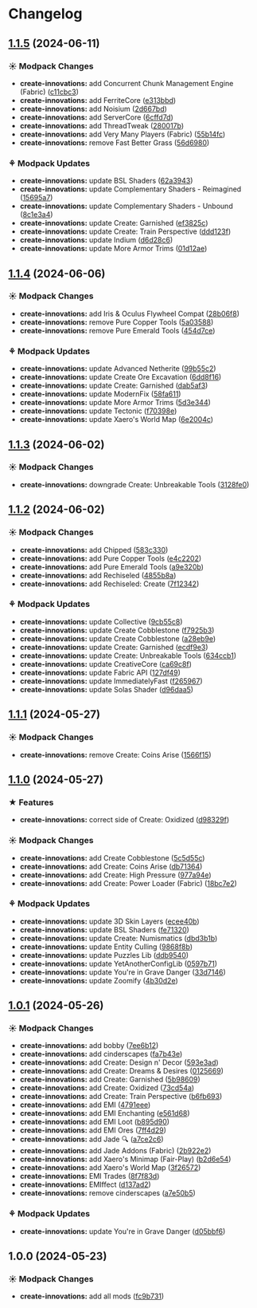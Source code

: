 # Changelog

## [1.1.5](https://github.com/izmystic/create-innovations/compare/create-innovations-v1.1.4...create-innovations-v1.1.5) (2024-06-11)


### ☀ Modpack Changes

* **create-innovations:** add Concurrent Chunk Management Engine (Fabric) ([c11cbc3](https://github.com/izmystic/create-innovations/commit/c11cbc30d46ebf6d94bb9a322b708d4ab4f7b26c))
* **create-innovations:** add FerriteCore ([e313bbd](https://github.com/izmystic/create-innovations/commit/e313bbd84eb7fd68fda61bb8a3ccafd881550e11))
* **create-innovations:** add Noisium ([2d667bd](https://github.com/izmystic/create-innovations/commit/2d667bde62cad41cda64b965ee8b486ef05cd14c))
* **create-innovations:** add ServerCore ([6cffd7d](https://github.com/izmystic/create-innovations/commit/6cffd7d322444eb98d0aa358d5d68b68c1468a6a))
* **create-innovations:** add ThreadTweak ([280017b](https://github.com/izmystic/create-innovations/commit/280017b6007eebf7c63ad89ff814154b66611ab2))
* **create-innovations:** add Very Many Players (Fabric) ([55b14fc](https://github.com/izmystic/create-innovations/commit/55b14fc5b249d646835ae7f7364323f9941f794c))
* **create-innovations:** remove Fast Better Grass ([56d6980](https://github.com/izmystic/create-innovations/commit/56d6980276c735ee8d23ec08217bd7b1b4d18943))


### ⚘ Modpack Updates

* **create-innovations:** update BSL Shaders ([62a3943](https://github.com/izmystic/create-innovations/commit/62a394377ab4c869f66052156d673e015dae70e6))
* **create-innovations:** update Complementary Shaders - Reimagined ([15695a7](https://github.com/izmystic/create-innovations/commit/15695a7e239e6b9d106221ee92172eeea28ef6a5))
* **create-innovations:** update Complementary Shaders - Unbound ([8c1e3a4](https://github.com/izmystic/create-innovations/commit/8c1e3a4d9fc8fc998f417d73f35990de426453f1))
* **create-innovations:** update Create: Garnished ([ef3825c](https://github.com/izmystic/create-innovations/commit/ef3825c2486878493b1c12f2899615ee38f0367c))
* **create-innovations:** update Create: Train Perspective ([ddd123f](https://github.com/izmystic/create-innovations/commit/ddd123f4798398dad9344320b360dad928bc196d))
* **create-innovations:** update Indium ([d6d28c6](https://github.com/izmystic/create-innovations/commit/d6d28c629059c3c06acd8a8edd532a42997a0ae3))
* **create-innovations:** update More Armor Trims ([01d12ae](https://github.com/izmystic/create-innovations/commit/01d12ae961af7a1f3aed8eabcc432d948fd54b94))

## [1.1.4](https://github.com/izmystic/create-innovations/compare/create-innovations-v1.1.3...create-innovations-v1.1.4) (2024-06-06)


### ☀ Modpack Changes

* **create-innovations:** add Iris & Oculus Flywheel Compat ([28b06f8](https://github.com/izmystic/create-innovations/commit/28b06f89a34c75cf43a9f2d956486d8b05d4d064))
* **create-innovations:** remove Pure Copper Tools ([5a03588](https://github.com/izmystic/create-innovations/commit/5a035881f783714a5e6645a05ff9d20b07778374))
* **create-innovations:** remove Pure Emerald Tools ([454d7ce](https://github.com/izmystic/create-innovations/commit/454d7ce336582128c3925a51ff85300e7534ebc4))


### ⚘ Modpack Updates

* **create-innovations:** update Advanced Netherite ([99b55c2](https://github.com/izmystic/create-innovations/commit/99b55c24075bcf4124aeb152f5354d076ffdfc3f))
* **create-innovations:** update Create Ore Excavation ([6dd8f16](https://github.com/izmystic/create-innovations/commit/6dd8f1646c642181468330af4a98d96b41f57501))
* **create-innovations:** update Create: Garnished ([dab5af3](https://github.com/izmystic/create-innovations/commit/dab5af3889723c71f760a43e318dd412ffb27afd))
* **create-innovations:** update ModernFix ([58fa611](https://github.com/izmystic/create-innovations/commit/58fa6119c01972f65b9d50a819d5cf999fe35f8c))
* **create-innovations:** update More Armor Trims ([5d3e344](https://github.com/izmystic/create-innovations/commit/5d3e3446ebe02e4ffad862f19e9878adf296721c))
* **create-innovations:** update Tectonic ([f70398e](https://github.com/izmystic/create-innovations/commit/f70398e523c2c47c634dac12fad90b2014449e91))
* **create-innovations:** update Xaero's World Map ([6e2004c](https://github.com/izmystic/create-innovations/commit/6e2004c3f5ffe481b7b8a718f97d00ae8e031d17))

## [1.1.3](https://github.com/izmystic/create-innovations/compare/create-innovations-v1.1.2...create-innovations-v1.1.3) (2024-06-02)


### ☀ Modpack Changes

* **create-innovations:** downgrade Create: Unbreakable Tools ([3128fe0](https://github.com/izmystic/create-innovations/commit/3128fe0c401efbe26a6cb7161630cce9fbd1093f))

## [1.1.2](https://github.com/izmystic/create-innovations/compare/create-innovations-v1.1.1...create-innovations-v1.1.2) (2024-06-02)


### ☀ Modpack Changes

* **create-innovations:** add Chipped ([583c330](https://github.com/izmystic/create-innovations/commit/583c330f03d8e4f7e7cdb02cfb343770ccd2c217))
* **create-innovations:** add Pure Copper Tools ([e4c2202](https://github.com/izmystic/create-innovations/commit/e4c22027dc80993f278df83ce1f0b9031c97d83f))
* **create-innovations:** add Pure Emerald Tools ([a9e320b](https://github.com/izmystic/create-innovations/commit/a9e320ba19a398eb0df9179abf4403bf73dbdb9d))
* **create-innovations:** add Rechiseled ([4855b8a](https://github.com/izmystic/create-innovations/commit/4855b8a167850d7a272cbfd37b23eb5781d4504b))
* **create-innovations:** add Rechiseled: Create ([7f12342](https://github.com/izmystic/create-innovations/commit/7f1234228b094530f3ab73802b0777226f1c9fb1))


### ⚘ Modpack Updates

* **create-innovations:** update Collective ([9cb55c8](https://github.com/izmystic/create-innovations/commit/9cb55c892367e82005e3f08090d6c800da007a84))
* **create-innovations:** update Create Cobblestone ([f7925b3](https://github.com/izmystic/create-innovations/commit/f7925b3c9f2837ab5c730421a190b047f3b72f04))
* **create-innovations:** update Create Cobblestone ([a28eb9e](https://github.com/izmystic/create-innovations/commit/a28eb9e505ce6193f0353efae5aa572de04119fd))
* **create-innovations:** update Create: Garnished ([ecdf9e3](https://github.com/izmystic/create-innovations/commit/ecdf9e31914b98ad25a6ed479da04f382170c54c))
* **create-innovations:** update Create: Unbreakable Tools ([634ccb1](https://github.com/izmystic/create-innovations/commit/634ccb13af0e5a9cb95ed275f4dadb7d986e5a4c))
* **create-innovations:** update CreativeCore ([ca69c8f](https://github.com/izmystic/create-innovations/commit/ca69c8f6aa48a4b82680370dc57c4d579db876f9))
* **create-innovations:** update Fabric API ([127df49](https://github.com/izmystic/create-innovations/commit/127df49d75e8608c810bd6df821f64b8c0853041))
* **create-innovations:** update ImmediatelyFast ([f265967](https://github.com/izmystic/create-innovations/commit/f265967a5ff7b365f76017bdab04a49558f43692))
* **create-innovations:** update Solas Shader ([d96daa5](https://github.com/izmystic/create-innovations/commit/d96daa57be79fe63a00bbaf149c955efd3a5a4e4))

## [1.1.1](https://github.com/izmystic/create-innovations/compare/create-innovations-v1.1.0...create-innovations-v1.1.1) (2024-05-27)


### ☀ Modpack Changes

* **create-innovations:** remove Create: Coins Arise ([1566f15](https://github.com/izmystic/create-innovations/commit/1566f157d8938cbd0af4bc45e8ec48190b6af94c))

## [1.1.0](https://github.com/izmystic/create-innovations/compare/create-innovations-v1.0.1...create-innovations-v1.1.0) (2024-05-27)


### ★ Features

* **create-innovations:** correct side of Create: Oxidized ([d98329f](https://github.com/izmystic/create-innovations/commit/d98329f98c2962e0f9c6f220e93a71e22b87a0a6))


### ☀ Modpack Changes

* **create-innovations:** add Create Cobblestone ([5c5d55c](https://github.com/izmystic/create-innovations/commit/5c5d55c3b9847984d4d3176b00ba2f77fced73fd))
* **create-innovations:** add Create: Coins Arise ([db71364](https://github.com/izmystic/create-innovations/commit/db71364d77640e6ff33d3c757c4d51d8dd073131))
* **create-innovations:** add Create: High Pressure ([977a94e](https://github.com/izmystic/create-innovations/commit/977a94e91094cd07df8811f150d183fb08a275e4))
* **create-innovations:** add Create: Power Loader (Fabric) ([18bc7e2](https://github.com/izmystic/create-innovations/commit/18bc7e2f013d5a3193c63dd328abbba86cd4dea5))


### ⚘ Modpack Updates

* **create-innovations:** update 3D Skin Layers ([ecee40b](https://github.com/izmystic/create-innovations/commit/ecee40b2a94ea5152575c3cb2190513dc1793414))
* **create-innovations:** update BSL Shaders ([fe71320](https://github.com/izmystic/create-innovations/commit/fe71320fc669c53a4089bff0e9bc9eba20958980))
* **create-innovations:** update Create: Numismatics ([dbd3b1b](https://github.com/izmystic/create-innovations/commit/dbd3b1b406a5c182a51950f4af1ffa00e87f6006))
* **create-innovations:** update Entity Culling ([9868f8b](https://github.com/izmystic/create-innovations/commit/9868f8bd88874a7a42c7d255810c9e2a2f796f53))
* **create-innovations:** update Puzzles Lib ([ddb9540](https://github.com/izmystic/create-innovations/commit/ddb9540c1611e2297ea9cd8e8594b568417dc154))
* **create-innovations:** update YetAnotherConfigLib ([0597b71](https://github.com/izmystic/create-innovations/commit/0597b71836669dcf7059f2b4a2b459b47b524d87))
* **create-innovations:** update You're in Grave Danger ([33d7146](https://github.com/izmystic/create-innovations/commit/33d71468a920c94dc91825df1e99b0819bac82af))
* **create-innovations:** update Zoomify ([4b30d2e](https://github.com/izmystic/create-innovations/commit/4b30d2e844ac8b7ae57fd2b8466c0ee1e0b5e024))

## [1.0.1](https://github.com/izmystic/create-innovations/compare/create-innovations-v1.0.0...create-innovations-v1.0.1) (2024-05-26)


### ☀ Modpack Changes

* **create-innovations:** add bobby ([7ee6b12](https://github.com/izmystic/create-innovations/commit/7ee6b12541f5b5730d4eaacf20440d51614e0097))
* **create-innovations:** add cinderscapes ([fa7b43e](https://github.com/izmystic/create-innovations/commit/fa7b43e8129fdb0ce54bdf030d46e1ceddc8326a))
* **create-innovations:** add Create: Design n' Decor ([593e3ad](https://github.com/izmystic/create-innovations/commit/593e3add184a916762ece780cddfbe6fd7dfc518))
* **create-innovations:** add Create: Dreams & Desires ([0125669](https://github.com/izmystic/create-innovations/commit/0125669677b272927ff9821f985842566326fb28))
* **create-innovations:** add Create: Garnished ([5b98609](https://github.com/izmystic/create-innovations/commit/5b98609c872617e6ceae63109409b456124eebae))
* **create-innovations:** add Create: Oxidized ([73cd54a](https://github.com/izmystic/create-innovations/commit/73cd54aac4a039e450a9b9bf34296bf801e4a391))
* **create-innovations:** add Create: Train Perspective ([b6fb693](https://github.com/izmystic/create-innovations/commit/b6fb693d8c263a4bcd7b231d38ed16adaf73d589))
* **create-innovations:** add EMI ([4791eee](https://github.com/izmystic/create-innovations/commit/4791eeeb8471555638a85082af12fbf49257b131))
* **create-innovations:** add EMI Enchanting ([e561d68](https://github.com/izmystic/create-innovations/commit/e561d68a116c3cf409f018e1801cd2cf1953dd5f))
* **create-innovations:** add EMI Loot ([b895d90](https://github.com/izmystic/create-innovations/commit/b895d9039b781ad9061198043da2bee7f235c6aa))
* **create-innovations:** add EMI Ores ([7ff4d29](https://github.com/izmystic/create-innovations/commit/7ff4d292f0ff6673f30f5a56f2daa076e98d23bd))
* **create-innovations:** add Jade 🔍 ([a7ce2c6](https://github.com/izmystic/create-innovations/commit/a7ce2c69423891afa5f36a59df7369f593e30dfe))
* **create-innovations:** add Jade Addons (Fabric) ([2b922e2](https://github.com/izmystic/create-innovations/commit/2b922e282e75b42da4f84d32a77846211a14b747))
* **create-innovations:** add Xaero's Minimap (Fair-Play) ([b2d6e54](https://github.com/izmystic/create-innovations/commit/b2d6e54baac530fd075ca85e3f9e1fd004e028bc))
* **create-innovations:** add Xaero's World Map ([3f26572](https://github.com/izmystic/create-innovations/commit/3f26572a3baf543115086fb3e86817f6e9d3fa1d))
* **create-innovations:** EMI Trades ([8f7f83d](https://github.com/izmystic/create-innovations/commit/8f7f83d07c676eabe0d63468c18423e33fa6baa8))
* **create-innovations:** EMIffect ([d137ad2](https://github.com/izmystic/create-innovations/commit/d137ad26debdab4382de91c9e533603e853e61bb))
* **create-innovations:** remove cinderscapes ([a7e50b5](https://github.com/izmystic/create-innovations/commit/a7e50b50969589fc256e682d67f261c5564d7c96))


### ⚘ Modpack Updates

* **create-innovations:** update You're in Grave Danger ([d05bbf6](https://github.com/izmystic/create-innovations/commit/d05bbf616f42d2e1a11fd320328f6445cfcb34db))

## 1.0.0 (2024-05-23)


### ☀ Modpack Changes

* **create-innovations:** add all mods ([fc9b731](https://github.com/izmystic/create-innovations/commit/fc9b73189714d1188eb839571156b92d4284904c))
